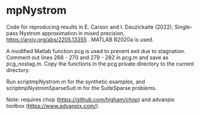# mpNystrom
Code for reproducing results in E. Carson and I. Dauzickaite (2022), Single-pass Nystrom approximation in mixed precision, https://arxiv.org/abs/2205.13355 .
MATLAB R2020a is used.

A modified Matlab function pcg is used to prevent exit due to stagnation. Comment out lines 268 - 270 and 279 - 282 in pcg.m and save as pcg_nostag.m.
Copy the functions in the pcg private directory to the current directory.

Run scriptmpNystrom.m for the synthetic examples, and scriptmpNystromSparseSuit.m for the SuiteSparse problems.

Note: requires chop (https://github.com/higham/chop) and advanpix toolbox (https://www.advanpix.com/).
